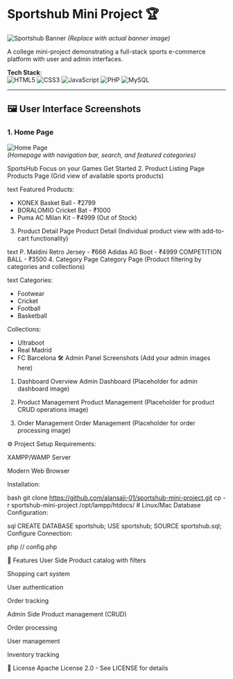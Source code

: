 # Sportshub Mini Project 🏆

![Sportshub Banner](https://via.placeholder.com/1200x400/0D47A1/FFFFFF?text=SportsHub+E-Commerce+Platform) *(Replace with actual banner image)*

A college mini-project demonstrating a full-stack sports e-commerce platform with user and admin interfaces.

**Tech Stack**:  
![HTML5](https://img.shields.io/badge/HTML5-E34F26?style=flat&logo=html5&logoColor=white)
![CSS3](https://img.shields.io/badge/CSS3-1572B6?style=flat&logo=css3&logoColor=white)
![JavaScript](https://img.shields.io/badge/JavaScript-F7DF1E?style=flat&logo=javascript&logoColor=black)
![PHP](https://img.shields.io/badge/PHP-777BB4?style=flat&logo=php&logoColor=white)
![MySQL](https://img.shields.io/badge/MySQL-4479A1?style=flat&logo=mysql&logoColor=white)

---

## 🖼️ User Interface Screenshots

### 1. Home Page
![Home Page](https://via.placeholder.com/800x400?text=Home+Page+Screenshot)  
*(Homepage with navigation bar, search, and featured categories)*

SportsHub
Focus on your Games
Get Started
2. Product Listing Page
Products Page
(Grid view of available sports products)

text
Featured Products:
- KONEX Basket Ball - ₹2799
- BORALOMIO Cricket Bat - ₹1000
- Puma AC Milan Kit - ₹4999 (Out of Stock)
3. Product Detail Page
Product Detail
(Individual product view with add-to-cart functionality)

text
P. Maldini Retro Jersey - ₹666
Adidas AG Boot - ₹4999
COMPETITION BALL - ₹3500
4. Category Page
Category Page
(Product filtering by categories and collections)

text
Categories:
- Footwear
- Cricket
- Football
- Basketball

Collections:
- Ultraboot
- Real Madrid
- FC Barcelona
🛠️ Admin Panel Screenshots (Add your admin images here)
1. Dashboard Overview
Admin Dashboard
(Placeholder for admin dashboard image)

2. Product Management
Product Management
(Placeholder for product CRUD operations image)

3. Order Management
Order Management
(Placeholder for order processing image)

⚙️ Project Setup
Requirements:

XAMPP/WAMP Server

Modern Web Browser

Installation:

bash
git clone https://github.com/alansaji-01/sportshub-mini-project.git
cp -r sportshub-mini-project /opt/lampp/htdocs/  # Linux/Mac
Database Configuration:

sql
CREATE DATABASE sportshub;
USE sportshub;
SOURCE sportshub.sql;
Configure Connection:

php
// config.php
<?php
$host = "localhost";
$user = "root";
$password = "";
$database = "sportshub";
?>
🚀 Features
User Side
Product catalog with filters

Shopping cart system

User authentication

Order tracking

Admin Side
Product management (CRUD)

Order processing

User management

Inventory tracking

📜 License
Apache License 2.0 - See LICENSE for details
